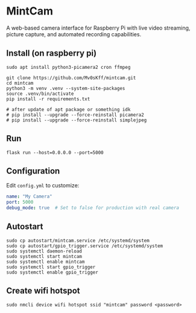 # MintCam

A web-based camera interface for Raspberry Pi with live video streaming, picture capture, and automated recording capabilities.

## Install (on raspberry pi)

```
sudo apt install python3-picamera2 cron ffmpeg
```

```
git clone https://github.com/Mv0sKff/mintcam.git
cd mintcam
python3 -m venv .venv --system-site-packages
source .venv/bin/activate
pip install -r requirements.txt

# after update of apt package or something idk
# pip install --upgrade --force-reinstall picamera2
# pip install --upgrade --force-reinstall simplejpeg
```

## Run
```
flask run --host=0.0.0.0 --port=5000
```

## Configuration

Edit `config.yml` to customize:
```yaml
name: "My Camera"
port: 5000
debug_mode: true  # Set to false for production with real camera
```

## Autostart
```
sudo cp autostart/mintcam.service /etc/systemd/system
sudo cp autostart/gpio_trigger.service /etc/systemd/system
sudo systemctl daemon-reload
sudo systemctl start mintcam
sudo systemctl enable mintcam
sudo systemctl start gpio_trigger
sudo systemctl enable gpio_trigger
```

## Create wifi hotspot

```
sudo nmcli device wifi hotspot ssid "mintcam" password <password>
```
